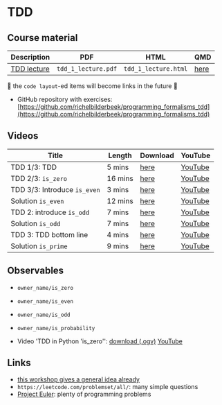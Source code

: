 # TDD

## Course material

Description                               |PDF                  |HTML                  |QMD
------------------------------------------|---------------------|----------------------|------------------------------------
[TDD lecture](tdd_lecture/README.md)      |`tdd_1_lecture.pdf`  |`tdd_1_lecture.html`  |[here](tdd_lecture/tdd_lecture.qmd)

:construction: the `code layout`-ed items will become links in the future :construction:

 * GitHub repository with exercises: [https://github.com/richelbilderbeek/programming_formalisms_tdd](https://github.com/richelbilderbeek/programming_formalisms_tdd)

## Videos

Title                        |Length   |Download                                                                |YouTube
-----------------------------|---------|------------------------------------------------------------------------|---------------------------------------------------------
TDD 1/3: TDD                 |  5 mins | [here](https://richelbilderbeek.nl/programming_formalisms_tdd_1_1.ogv) | [YouTube](https://youtu.be/gw_4jVrkDok)
TDD 2/3: `is_zero`           | 16 mins | [here](https://richelbilderbeek.nl/tdd_python_is_zero.ogv)             | [YouTube](https://youtu.be/VddlrNOeodg)
TDD 3/3: Introduce `is_even` |  3 mins | [here](https://richelbilderbeek.nl/programming_formalisms_tdd_1_3.ogv) | [YouTube](https://youtu.be/7V-zE__S6M8)
Solution `is_even`           | 12 mins | [here](https://richelbilderbeek.nl/tdd_python_is_even.ogv)             | [YouTube](https://youtu.be/ZcgJEdaRRpc) 
TDD 2: introduce `is_odd`    |  7 mins | [here](https://richelbilderbeek.nl/programming_formalisms_tdd_2_1.ogv) | [YouTube](https://youtu.be/f4MCy9f8oAM)
Solution `is_odd`            |  7 mins | [here](https://richelbilderbeek.nl/tdd_python_is_odd.ogv)              | [YouTube](https://youtu.be/BxyIsJw3E14)
TDD 3: TDD bottom line       |  4 mins | [here](https://richelbilderbeek.nl/programming_formalisms_tdd_3_1.ogv) | [YouTube](https://youtu.be/633qwj2DUNc)
Solution `is_prime`          |  9 mins | [here](https://richelbilderbeek.nl/tdd_python_is_prime.ogv)            | [YouTube](https://youtu.be/qVtHieuwM1M)

## Observables

 * `owner_name/is_zero`
 * `owner_name/is_even`
 * `owner_name/is_odd`
 * `owner_name/is_probability`

 * Video 'TDD in Python 'is_zero'': [download (.ogv)](https://richelbilderbeek.nl/tdd_python_is_zero.ogv) [YouTube](https://youtu.be/VddlrNOeodg)

## Links

 * [this workshop gives a general idea already](https://github.com/richelbilderbeek/nlseb_tdd_20210420)
 * `https://leetcode.com/problemset/all/`: many simple questions
 * [Project Euler](https://projecteuler.net/archives): plenty of programming problems
